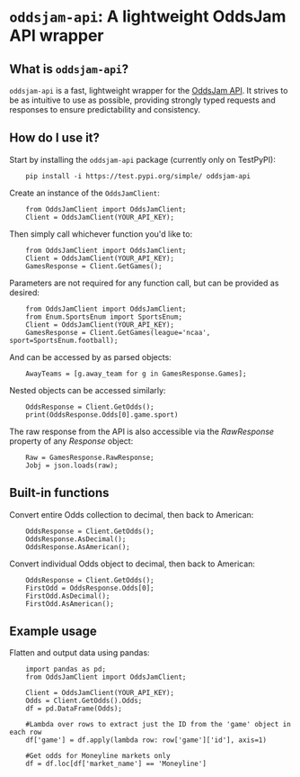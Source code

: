 # <code>oddsjam-api</code>: A lightweight OddsJam API wrapper

## What is <code>oddsjam-api</code>?
<code>oddsjam-api</code> is a fast, lightweight wrapper for the [OddsJam API](https://developer.oddsjam.com/getting-started). It strives to be as intuitive to use as possible, providing strongly typed requests and responses to ensure predictability and consistency.


## How do I use it?
Start by installing the <code>oddsjam-api</code> package (currently only on TestPyPI):
```
    pip install -i https://test.pypi.org/simple/ oddsjam-api
```

Create an instance of the <code>OddsJamClient</code>:

```
    from OddsJamClient import OddsJamClient;
    Client = OddsJamClient(YOUR_API_KEY);
```

Then simply call whichever function you'd like to:

```    
    from OddsJamClient import OddsJamClient;
    Client = OddsJamClient(YOUR_API_KEY);
    GamesResponse = Client.GetGames();
```

Parameters are not required for any function call, but can be provided as desired:

```
    from OddsJamClient import OddsJamClient;
    from Enum.SportsEnum import SportsEnum;
    Client = OddsJamClient(YOUR_API_KEY);
    GamesResponse = Client.GetGames(league='ncaa', sport=SportsEnum.football);
```

And can be accessed by as parsed objects:

```
    AwayTeams = [g.away_team for g in GamesResponse.Games];
```

Nested objects can be accessed similarly:

```
    OddsResponse = Client.GetOdds();
    print(OddsResponse.Odds[0].game.sport)
```

The raw response from the API is also accessible via the *RawResponse* property of any *Response* object:

```
    Raw = GamesResponse.RawResponse;
    Jobj = json.loads(raw);
```

## Built-in functions
Convert entire Odds collection to decimal, then back to American:
```
    OddsResponse = Client.GetOdds();
    OddsResponse.AsDecimal();
    OddsResponse.AsAmerican();
```

Convert individual Odds object to decimal, then back to American:
```
    OddsResponse = Client.GetOdds();
    FirstOdd = OddsResponse.Odds[0];
    FirstOdd.AsDecimal();
    FirstOdd.AsAmerican();
```

## Example usage
Flatten and output data using pandas:
```
    import pandas as pd;
    from OddsJamClient import OddsJamClient;

    Client = OddsJamClient(YOUR_API_KEY);
    Odds = Client.GetOdds().Odds;
    df = pd.DataFrame(Odds);

    #Lambda over rows to extract just the ID from the 'game' object in each row
    df['game'] = df.apply(lambda row: row['game']['id'], axis=1)
    
    #Get odds for Moneyline markets only
    df = df.loc[df['market_name'] == 'Moneyline']
```